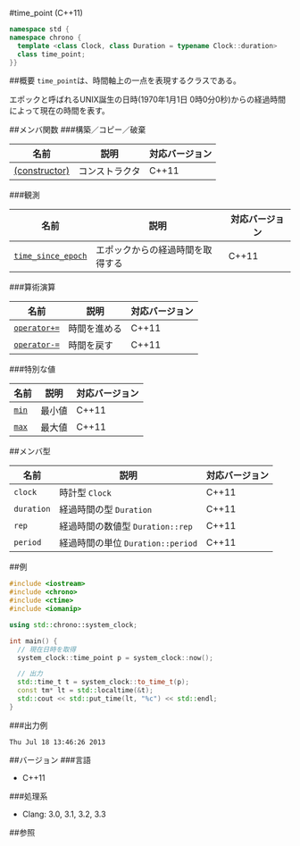#time_point (C++11)
```cpp
namespace std {
namespace chrono {
  template <class Clock, class Duration = typename Clock::duration>
  class time_point;
}}
```

##概要
`time_point`は、時間軸上の一点を表現するクラスである。

エポックと呼ばれるUNIX誕生の日時(1970年1月1日 0時0分0秒)からの経過時間によって現在の時間を表す。


##メンバ関数
###構築／コピー／破棄

| 名前                                          | 説明           | 対応バージョン |
|-----------------------------------------------|----------------|----------------|
| [(constructor)](./time_point//op_constructor.md) | コンストラクタ | C++11          |


###観測

| 名前                                                   | 説明                             | 対応バージョン |
|--------------------------------------------------------|----------------------------------|----------------|
| [`time_since_epoch`](./time_point/time_since_epoch.md) | エポックからの経過時間を取得する | C++11          |


###算術演算

| 名前                                            | 説明         | 対応バージョン |
|-------------------------------------------------|--------------|----------------|
| [`operator+=`](./time_point/op_plus_assign.md)  | 時間を進める | C++11          |
| [`operator-=`](./time_point/op_minus_assign.md) | 時間を戻す   | C++11          |


###特別な値

| 名前                         | 説明   | 対応バージョン |
|------------------------------|--------|----------------|
| [`min`](./time_point/min.md) | 最小値 | C++11          |
| [`max`](./time_point/max.md) | 最大値 | C++11          |


##メンバ型

| 名前       | 説明                              | 対応バージョン |
|------------|-----------------------------------|----------------|
| `clock`    | 時計型 `Clock`                    | C++11          |
| `duration` | 経過時間の型 `Duration`           | C++11          |
| `rep`      | 経過時間の数値型 `Duration::rep`  | C++11          |
| `period`   | 経過時間の単位 `Duration::period` | C++11          |


##例
```cpp
#include <iostream>
#include <chrono>
#include <ctime>
#include <iomanip>

using std::chrono::system_clock;

int main() {
  // 現在日時を取得
  system_clock::time_point p = system_clock::now();

  // 出力
  std::time_t t = system_clock::to_time_t(p);
  const tm* lt = std::localtime(&t);
  std::cout << std::put_time(lt, "%c") << std::endl;
}
```

###出力例
```
Thu Jul 18 13:46:26 2013
```

##バージョン
###言語
- C++11

###処理系
- Clang: 3.0, 3.1, 3.2, 3.3

##参照

